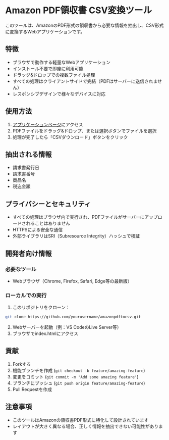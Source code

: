 # Amazon PDF領収書 CSV変換ツール

このツールは、AmazonのPDF形式の領収書から必要な情報を抽出し、CSV形式に変換するWebアプリケーションです。

## 特徴

- ブラウザで動作する軽量なWebアプリケーション
- インストール不要で即座に利用可能
- ドラッグ&ドロップでの複数ファイル処理
- すべての処理はクライアントサイドで完結（PDFはサーバーに送信されません）
- レスポンシブデザインで様々なデバイスに対応

## 使用方法

1. [アプリケーションページ](https://yourusername.github.io/amazonpdftocsv/)にアクセス
2. PDFファイルをドラッグ&ドロップ、または選択ボタンでファイルを選択
3. 処理が完了したら「CSVダウンロード」ボタンをクリック

## 抽出される情報

- 請求書発行日
- 請求書番号
- 商品名
- 税込金額

## プライバシーとセキュリティ

- すべての処理はブラウザ内で実行され、PDFファイルがサーバーにアップロードされることはありません
- HTTPSによる安全な通信
- 外部ライブラリはSRI（Subresource Integrity）ハッシュで検証

## 開発者向け情報

### 必要なツール
- Webブラウザ（Chrome, Firefox, Safari, Edge等の最新版）

### ローカルでの実行
1. このリポジトリをクローン：
```bash
git clone https://github.com/yourusername/amazonpdftocsv.git
```
2. Webサーバーを起動（例：VS CodeのLive Server等）
3. ブラウザでindex.htmlにアクセス

## 貢献

1. Forkする
2. 機能ブランチを作成 (`git checkout -b feature/amazing-feature`)
3. 変更をコミット (`git commit -m 'Add some amazing feature'`)
4. ブランチにプッシュ (`git push origin feature/amazing-feature`)
5. Pull Requestを作成

## 注意事項

- このツールはAmazonの領収書PDF形式に特化して設計されています
- レイアウトが大きく異なる場合、正しく情報を抽出できない可能性があります
